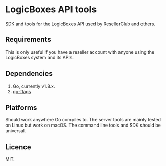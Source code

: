 # LogicBoxes API tools
SDK and tools for the LogicBoxes API used by ResellerClub and others.

## Requirements
This is only useful if you have a reseller account with anyone using the LogicBoxes system and its APIs.

## Dependencies
1. Go, currently v1.8.x.
2. [go-flags](https://github.com/jessevdk/go-flags)

## Platforms
Should work anywhere Go compiles to. The server tools are mainly tested on Linux but work on macOS. The command line tools and SDK should be universal.

## Licence
MIT.
